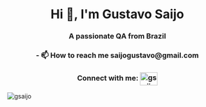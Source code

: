 <h1 align="center">Hi 👋, I'm Gustavo Saijo</h1>
<h3 align="center">A passionate QA from Brazil</h3>

<h3 align="center">- 📫 How to reach me saijogustavo@gmail.com</h3>

<h3 align="center">Connect with me: <a href="https://linkedin.com/in/gsaijo" target="blank"><img align="center" src="https://raw.githubusercontent.com/rahuldkjain/github-profile-readme-generator/master/src/images/icons/Social/linked-in-alt.svg" alt="gsaijo" height="30" width="40" /></a></h3>

<p><img align="center" src="https://github-readme-streak-stats.herokuapp.com/?user=gsaijo&" alt="gsaijo" /></p>
